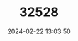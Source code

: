 ---
title: "32528"
category: "Semecarpus pubescens"
draft: false
date: 2024-02-22 13:03:50
languages:
  English: ["Velvet Badulla"]
---